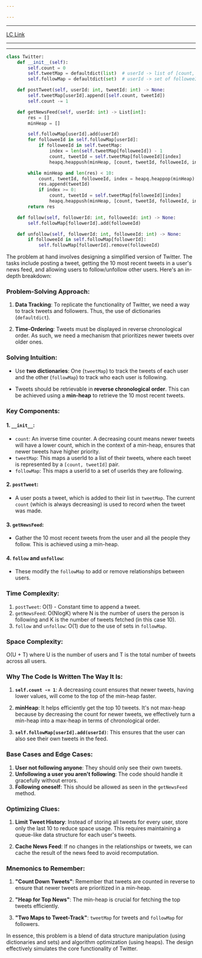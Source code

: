 ```yaml
---

---
```

---
[LC Link](https://leetcode.com/problems/design-twitter/)

---
---

```python
class Twitter:
    def __init__(self):
        self.count = 0
        self.tweetMap = defaultdict(list)  # userId -> list of [count, tweetIds]
        self.followMap = defaultdict(set)  # userId -> set of followeeId

    def postTweet(self, userId: int, tweetId: int) -> None:
        self.tweetMap[userId].append([self.count, tweetId])
        self.count -= 1

    def getNewsFeed(self, userId: int) -> List[int]:
        res = []
        minHeap = []

        self.followMap[userId].add(userId)
        for followeeId in self.followMap[userId]:
            if followeeId in self.tweetMap:
                index = len(self.tweetMap[followeeId]) - 1
                count, tweetId = self.tweetMap[followeeId][index]
                heapq.heappush(minHeap, [count, tweetId, followeeId, index - 1])

        while minHeap and len(res) < 10:
            count, tweetId, followeeId, index = heapq.heappop(minHeap)
            res.append(tweetId)
            if index >= 0:
                count, tweetId = self.tweetMap[followeeId][index]
                heapq.heappush(minHeap, [count, tweetId, followeeId, index - 1])
        return res

    def follow(self, followerId: int, followeeId: int) -> None:
        self.followMap[followerId].add(followeeId)

    def unfollow(self, followerId: int, followeeId: int) -> None:
        if followeeId in self.followMap[followerId]:
            self.followMap[followerId].remove(followeeId)

```

The problem at hand involves designing a simplified version of Twitter. The tasks include posting a tweet, getting the 10 most recent tweets in a user's news feed, and allowing users to follow/unfollow other users. Here's an in-depth breakdown:

### Problem-Solving Approach:

1. **Data Tracking**: To replicate the functionality of Twitter, we need a way to track tweets and followers. Thus, the use of dictionaries (`defaultdict`).

2. **Time-Ordering**: Tweets must be displayed in reverse chronological order. As such, we need a mechanism that prioritizes newer tweets over older ones. 

### Solving Intuition:

- Use **two dictionaries**: One (`tweetMap`) to track the tweets of each user and the other (`followMap`) to track who each user is following.
  
- Tweets should be retrievable in **reverse chronological order**. This can be achieved using a **min-heap** to retrieve the 10 most recent tweets. 

### Key Components:

#### 1. `__init__`:

- `count`: An inverse time counter. A decreasing count means newer tweets will have a lower count, which in the context of a min-heap, ensures that newer tweets have higher priority.
- `tweetMap`: This maps a userId to a list of their tweets, where each tweet is represented by a `[count, tweetId]` pair.
- `followMap`: This maps a userId to a set of userIds they are following.

#### 2. `postTweet`:

- A user posts a tweet, which is added to their list in `tweetMap`. The current `count` (which is always decreasing) is used to record when the tweet was made.

#### 3. `getNewsFeed`:

- Gather the 10 most recent tweets from the user and all the people they follow. This is achieved using a min-heap.
  
#### 4. `follow` and `unfollow`:

- These modify the `followMap` to add or remove relationships between users.

### Time Complexity:

1. `postTweet`: O(1) - Constant time to append a tweet.
2. `getNewsFeed`: O(NlogK) where N is the number of users the person is following and K is the number of tweets fetched (in this case 10).
3. `follow` and `unfollow`: O(1) due to the use of sets in `followMap`.

### Space Complexity:

O(U + T) where U is the number of users and T is the total number of tweets across all users.

### Why The Code Is Written The Way It Is:

1. **`self.count -= 1`**: A decreasing count ensures that newer tweets, having lower values, will come to the top of the min-heap faster.
  
2. **minHeap**: It helps efficiently get the top 10 tweets. It's not max-heap because by decreasing the count for newer tweets, we effectively turn a min-heap into a max-heap in terms of chronological order.
  
3. **`self.followMap[userId].add(userId)`**: This ensures that the user can also see their own tweets in the feed.

### Base Cases and Edge Cases:

1. **User not following anyone**: They should only see their own tweets.
2. **Unfollowing a user you aren't following**: The code should handle it gracefully without errors.
3. **Following oneself**: This should be allowed as seen in the `getNewsFeed` method.

### Optimizing Clues:

1. **Limit Tweet History**: Instead of storing all tweets for every user, store only the last 10 to reduce space usage. This requires maintaining a queue-like data structure for each user's tweets.
  
2. **Cache News Feed**: If no changes in the relationships or tweets, we can cache the result of the news feed to avoid recomputation.

### Mnemonics to Remember:

1. **"Count Down Tweets"**: Remember that tweets are counted in reverse to ensure that newer tweets are prioritized in a min-heap.
  
2. **"Heap for Top News"**: The min-heap is crucial for fetching the top tweets efficiently.

3. **"Two Maps to Tweet-Track"**: `tweetMap` for tweets and `followMap` for followers. 

In essence, this problem is a blend of data structure manipulation (using dictionaries and sets) and algorithm optimization (using heaps). The design effectively simulates the core functionality of Twitter.
